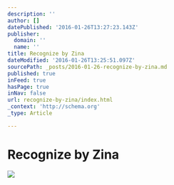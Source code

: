 ```yaml
---
description: ''
author: []
datePublished: '2016-01-26T13:27:23.143Z'
publisher:
  domain: ''
  name: ''
title: Recognize by Zina
dateModified: '2016-01-26T13:25:51.097Z'
sourcePath: _posts/2016-01-26-recognize-by-zina.md
published: true
inFeed: true
hasPage: true
inNav: false
url: recognize-by-zina/index.html
_context: 'http://schema.org'
_type: Article

---
```

# Recognize by Zina
![](https://the-grid-user-content.s3-us-west-2.amazonaws.com/6893fc3d-f395-4c37-a1ed-cc01ecf026b3.png)